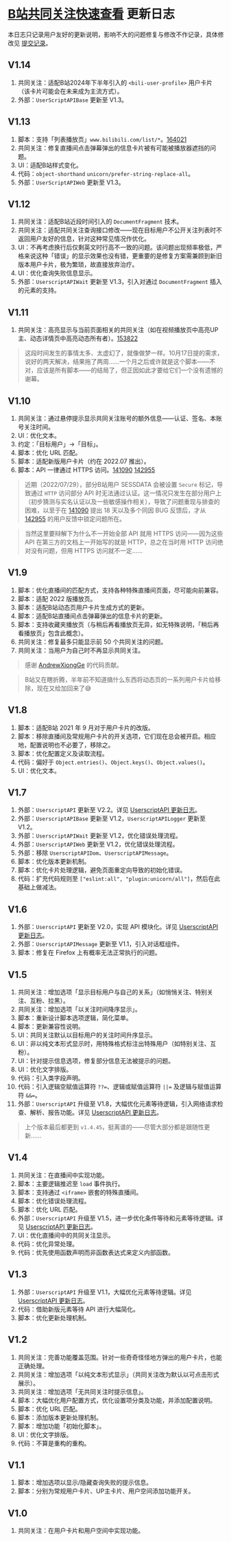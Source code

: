 # [B站共同关注快速查看](https://greasyfork.org/zh-CN/scripts/428453) 更新日志

本日志只记录用户友好的更新说明，影响不大的问题修复与修改不作记录，具体修改见 [提交记录](https://gitee.com/liangjiancang/userscript/commits/master/script/BilibiliSameFollowing)。

## V1.14

1. 共同关注：适配B站2024年下半年引入的 `<bili-user-profile>` 用户卡片（该卡片可能会在未来成为主流方式）。
2. 外部：`UserScriptAPIBase` 更新至 V1.3。

## V1.13

1. 脚本：支持「列表播放页」`www.bilibili.com/list/*`。[164021](https://greasyfork.org/zh-CN/scripts/395575/discussions/164021)
2. 共同关注：修复直播间点击弹幕弹出的信息卡片被有可能被播放器遮挡的问题。
3. UI：适配B站样式变化。
4. 代码：`object-shorthand` `unicorn/prefer-string-replace-all`。
5. 外部：`UserScriptAPIWeb` 更新至 V1.3。

## V1.12

1. 共同关注：适配B站近段时间引入的 `DocumentFragment` 技术。
2. 共同关注：适配共同关注查询接口修改——现在目标用户不公开关注列表时不返回用户友好的信息，针对这种常见情况作优化。
3. UI：不再考虑换行后仅剩英文时行高不一致的问题。该问题出现频率极低，严格来说这种「错误」的显示效果也没有错，更重要的是修复方案需兼顾到新旧版本用户卡片，极为繁琐，故直接放弃治疗。
4. UI：优化查询失败信息显示。
5. 外部：`UserscriptAPIWait` 更新至 V1.3，引入对通过 `DocumentFragment` 插入的元素的支持。

## V1.11

1. 共同关注：高亮显示与当前页面相关的共同关注（如在视频播放页中高亮UP主、动态详情页中高亮动态所有者）。[153822](https://greasyfork.org/zh-CN/scripts/428453/discussions/153822)

> 这段时间发生的事情太多、太虚幻了，就像做梦一样。10月17日提的需求，说好的两天解决，结果拖了两周……一个月之后或许就是这个脚本——不对，应该是所有脚本——的结局了，但正因如此才要给它们一个没有遗憾的谢幕。

## V1.10

1. 共同关注：通过悬停提示显示共同关注账号的额外信息——认证、签名、本账号关注时间。
2. UI：优化文本。
3. 约定：「目标用户」->「目标」。
4. 脚本：优化 URL 匹配。
5. 脚本：适配新版用户卡片（约在 2022.07 推出）。
6. 脚本：API 一律通过 HTTPS 访问。[141090](https://greasyfork.org/zh-CN/scripts/428453/discussions/141090) [142955](https://greasyfork.org/zh-CN/scripts/428453/discussions/142955)

> 近期（2022/07/29），部分B站用户 SESSDATA 会被设置 `Secure` 标记，导致通过 `HTTP` 访问部分 API 时无法通过认证。这一情况只发生在部分用户上（初步猜测与实名认证以及一些敏感操作相关），导致了问题重现与排查的困难，以至于在 [141090](https://greasyfork.org/zh-CN/scripts/428453/discussions/141090) 提出 18 天以及多个同因 BUG 反馈后，才从 [142955](https://greasyfork.org/zh-CN/scripts/428453/discussions/142955) 的用户反馈中锁定问题所在。

> 当然这里要辩解下为什么不一开始全部 API 就用 HTTPS 访问——因为这些 API 在第三方的文档上一开始写的就是 HTTP，总之在当时用 HTTP 访问绝对没有问题，但用 HTTPS 访问就不一定……

## V1.9

1. 脚本：优化直播间的匹配方式，支持各种特殊直播间页面，尽可能向前兼容。
2. 脚本：适配 2022 版播放页。
3. 脚本：适配B站动态页用户卡片生成方式的更新。
4. 脚本：适配B站直播间点击弹幕弹出的信息卡片的更新。
5. 脚本：支持收藏夹播放页（与稍后再看播放页无异，如无特殊说明，「稍后再看播放页」包含此概念）。
6. 共同关注：修复最多只能显示前 50 个共同关注的问题。
7. 共同关注：当用户为自己时不再显示共同关注。

> 感谢 [AndrewXiongGe](https://github.com/AndrewXiongGe) 的代码贡献。

> B站又在瞎折腾，半年前不知道搞什么东西将动态页的一系列用户卡片给移除，现在又给加回来了😅

## V1.8

1. 脚本：适配B站 2021 年 9 月对于用户卡片的改版。
2. 脚本：移除直播间及常规用户卡片的开关选项，它们现在总会被开启。相应地，配置说明也不必要了，移除之。
3. 脚本：优化配置定义及读取流程。
4. 代码：偏好于 `Object.entries()`、`Object.keys()`、`Object.values()`。
5. UI：优化文本。

## V1.7

1. 外部：`UserscriptAPI` 更新至 V2.2。详见 [UserscriptAPI 更新日志](https://gitee.com/liangjiancang/userscript/blob/master/lib/UserscriptAPI/changelog.md)。
2. 外部：`UserscriptAPIBase` 更新至 V1.2，`UserscriptAPILogger` 更新至 V1.2。
3. 外部：`UserscriptAPIWait` 更新至 V1.2，优化错误处理流程。
4. 外部：`UserscriptAPIWeb` 更新至 V1.2，优化错误处理流程。
5. 外部：移除 `UserscriptAPIDom`、`UserscriptAPIMessage`。
6. 脚本：优化版本更新机制。
7. 脚本：优化卡片处理逻辑，避免页面重定向导致的初始化错误。
8. 代码：扩充代码规则至 `["eslint:all", "plugin:unicorn/all"]`，然后在此基础上做减法。

## V1.6

1. 外部：`UserscriptAPI` 更新至 V2.0，实现 API 模块化。详见 [UserscriptAPI 更新日志](https://gitee.com/liangjiancang/userscript/blob/master/lib/UserscriptAPI/changelog.md)。
2. 外部：`UserscriptAPIMessage` 更新至 V1.1，引入对话框组件。
3. 脚本：修复在 Firefox 上有概率无法正常执行的问题。

## V1.5

1. 共同关注：增加选项「显示目标用户与自己的关系」（如悄悄关注、特别关注、互粉、拉黑）。
2. 共同关注：增加选项「以关注时间降序显示」。
3. 脚本：重新设计脚本选项逻辑，简化菜单。
4. 脚本：更新兼容性说明。
5. UI：共同关注默认以目标用户的关注时间升序显示。
6. UI：非以纯文本形式显示时，用特殊格式标注出特殊用户（如特别关注、互粉）。
7. UI：针对提示信息选项，修复部分信息无法被提示的问题。
8. UI：优化文字排版。
9. 代码：引入类字段声明。
10. 代码：引入逻辑空赋值运算符 `??=`、逻辑或赋值运算符 `||=` 及逻辑与赋值运算符 `&&=`。
11. 外部：`UserscriptAPI` 升级至 V1.8，大幅优化元素等待逻辑，引入网络请求检查、解析、报告功能。详见 [UserscriptAPI 更新日志](https://gitee.com/liangjiancang/userscript/blob/master/lib/UserscriptAPI/changelog.md)。

> 上个版本最后都更到 `v1.4.45`，挺离谱的——尽管大部分都是跟随性更新……

## V1.4

1. 共同关注：在直播间中实现功能。
2. 脚本：主要逻辑推迟至 `load` 事件执行。
3. 脚本：支持通过 `<iframe>` 嵌套的特殊直播间。
4. 脚本：优化错误处理流程。
5. 脚本：优化 URL 匹配。
6. 外部：`UserscriptAPI` 升级至 V1.5，进一步优化条件等待和元素等待逻辑。详见 [UserscriptAPI 更新日志](https://gitee.com/liangjiancang/userscript/blob/master/lib/UserscriptAPI/changelog.md)。
7. UI：优化直播间中的共同关注显示。
8. 代码：优化异常处理。
9. 代码：优先使用函数声明而非函数表达式来定义内部函数。

## V1.3

1. 外部：`UserscriptAPI` 升级至 V1.1，大幅优化元素等待逻辑。详见 [UserscriptAPI 更新日志](https://gitee.com/liangjiancang/userscript/blob/master/lib/UserscriptAPI/changelog.md)。
2. 代码：借助新版元素等待 API 进行大幅简化。
3. 脚本：优化更新处理机制。

## V1.2

1. 共同关注：完善功能覆盖范围。针对一些奇奇怪怪地方弹出的用户卡片，也能正确处理。
2. 共同关注：增加选项「以纯文本形式显示」（共同关注改为默认以可点击形式展示）。
3. 共同关注：增加选项「无共同关注时提示信息」。
4. 脚本：大幅优化用户配置方式，优化设置项分类及功能，并添加配置说明。
5. 脚本：优化 URL 匹配。
6. 脚本：添加版本更新处理机制。
7. 脚本：增加功能「初始化脚本」。
8. UI：优化文字排版。
9. 代码：不算是重构的重构。

## V1.1

1. 脚本：增加选项以显示/隐藏查询失败的提示信息。
2. 脚本：分别为常规用户卡片、UP主卡片、用户空间添加功能开关。

## V1.0

1. 共同关注：在用户卡片和用户空间中实现功能。
